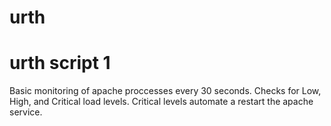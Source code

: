 # urth
urth script 1
==============

Basic monitoring of apache proccesses every 30 seconds. Checks for Low, High, and Critical load levels. Critical levels automate a restart the apache service.
